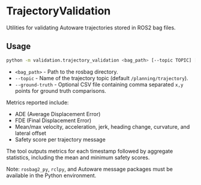# TrajectoryValidation

Utilities for validating Autoware trajectories stored in ROS2 bag files.

## Usage

```bash
python -m validation.trajectory_validation <bag_path> [--topic TOPIC] [--ground-truth CSV]
```

* `<bag_path>` - Path to the rosbag directory.
* `--topic` - Name of the trajectory topic (default `/planning/trajectory`).
* `--ground-truth` - Optional CSV file containing comma separated `x,y` points for ground truth comparisons.

Metrics reported include:

* ADE (Average Displacement Error)
* FDE (Final Displacement Error)
* Mean/max velocity, acceleration, jerk, heading change, curvature, and lateral offset
* Safety score per trajectory message

The tool outputs metrics for each timestamp followed by aggregate statistics, including the mean and minimum safety scores.

Note: `rosbag2_py`, `rclpy`, and Autoware message packages must be available in the Python environment.
